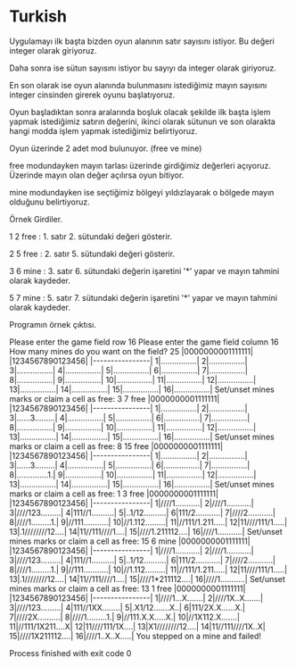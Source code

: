 <h1>Turkish</h1>

Uygulamayı ilk başta bizden oyun alanının satır sayısını istiyor. Bu değeri integer olarak giriyoruz.

Daha sonra ise sütun sayısını istiyor bu sayıyı da integer olarak giriyoruz.

En son olarak ise oyun alanında bulunmasını istediğimiz mayın sayısını integer cinsinden girerek oyunu başlatıyoruz.

Oyun başladıktan sonra aralarında boşluk olacak şekilde ilk başta işlem yapmak istediğimiz satırın değerini, ikinci olarak sütunun ve son olarakta hangi modda işlem yapmak istediğimiz belirtiyoruz.

Oyun üzerinde 2 adet mod bulunuyor. (free ve mine)

free modundayken mayın tarlası üzerinde girdiğimiz değerleri açıyoruz. Üzerinde mayın olan değer açılırsa oyun bitiyor.

mine modundayken ise seçtiğimiz bölgeyi yıldızlayarak o bölgede mayın olduğunu belirtiyoruz. 

Örnek Girdiler.

1 2 free : 1. satır 2. sütundaki değeri gösterir.

2 5 free : 2. satır 5. sütundaki değeri gösterir.

3 6 mine : 3. satır 6. sütundaki değerin işaretini '*' yapar ve mayın tahmini olarak kaydeder.

5 7 mine : 5. satır 7. sütundaki değerin işaretini '*' yapar ve mayın tahmini olarak kaydeder.

Programın örnek çıktısı.

Please enter the game field row
16
Please enter the game field column
16
How many mines do you want on the field?
25
  |0000000001111111|
  |1234567890123456|
  |----------------|
 1|................|
 2|................|
 3|................|
 4|................|
 5|................|
 6|................|
 7|................|
 8|................|
 9|................|
10|................|
11|................|
12|................|
13|................|
14|................|
15|................|
16|................|
Set/unset mines marks or claim a cell as free:
3 7 free
  |0000000001111111|
  |1234567890123456|
  |----------------|
 1|................|
 2|................|
 3|......3.........|
 4|................|
 5|................|
 6|................|
 7|................|
 8|................|
 9|................|
10|................|
11|................|
12|................|
13|................|
14|................|
15|................|
16|................|
Set/unset mines marks or claim a cell as free:
8 15 free
  |0000000001111111|
  |1234567890123456|
  |----------------|
 1|................|
 2|................|
 3|......3.........|
 4|................|
 5|................|
 6|................|
 7|................|
 8|..............1.|
 9|................|
10|................|
11|................|
12|................|
13|................|
14|................|
15|................|
16|................|
Set/unset mines marks or claim a cell as free:
1 3 free
  |0000000001111111|
  |1234567890123456|
  |----------------|
 1|////1...........|
 2|////1...........|
 3|////123.........|
 4|111//1..........|
 5|..1/12..........|
 6|111/2...........|
 7|////2...........|
 8|////1.........1.|
 9|//111...........|
10|//1.112.........|
11|//111/1.211.....|
12|11////111/1.....|
13|.1////////12....|
14|11//111////1....|
15|////1.211112....|
16|////1...........|
Set/unset mines marks or claim a cell as free:
15 6 mine
  |0000000001111111|
  |1234567890123456|
  |----------------|
 1|////1...........|
 2|////1...........|
 3|////123.........|
 4|111//1..........|
 5|..1/12..........|
 6|111/2...........|
 7|////2...........|
 8|////1.........1.|
 9|//111...........|
10|//1.112.........|
11|//111/1.211.....|
12|11////111/1.....|
13|.1////////12....|
14|11//111////1....|
15|////1*211112....|
16|////1...........|
Set/unset mines marks or claim a cell as free:
13 1 free
  |0000000001111111|
  |1234567890123456|
  |----------------|
 1|////1...X.......|
 2|////1X..X.......|
 3|////123.........|
 4|111//1XX........|
 5|.X1/12.......X..|
 6|111/2X.X......X.|
 7|////2X..........|
 8|////1.........1.|
 9|//111.X.X.....X.|
10|//1X112.X.......|
11|//111/1X211....X|
12|11////111/1X....|
13|X1////////12....|
14|11//111////1X..X|
15|////1X211112....|
16|////1..X..X.....|
You stepped on a mine and failed!

Process finished with exit code 0


